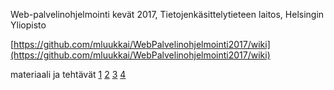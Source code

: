 Web-palvelinohjelmointi kevät 2017, Tietojenkäsittelytieteen laitos, Helsingin Yliopisto

[https://github.com/mluukkai/WebPalvelinohjelmointi2017/wiki](https://github.com/mluukkai/WebPalvelinohjelmointi2017/wiki)

materiaali ja tehtävät [1](https://github.com/mluukkai/WebPalvelinohjelmointi2017/blob/master/web/viikko1.md) [2](https://github.com/mluukkai/WebPalvelinohjelmointi2017/blob/master/web/viikko2.md) [3](https://github.com/mluukkai/WebPalvelinohjelmointi2017/blob/master/web/viikko3.md) [4](https://github.com/mluukkai/WebPalvelinohjelmointi2017/blob/master/web/viikko4.md)
